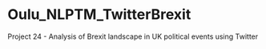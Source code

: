 # Oulu_NLPTM_TwitterBrexit
Project 24 - Analysis of Brexit landscape in UK political events using Twitter 
